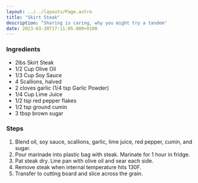 ```yaml
---
layout: ../../layouts/Page.astro
title: "Skirt Steak"
description: "Sharing is caring, why you might try a tandem"
date: 2023-03-30T17:11:05.000+0100
---
```


### Ingredients

*   2lbs Skirt Steak
*   1/2 Cup Olive Oil
*   1/3 Cup Soy Sauce
*   4 Scallions, halved
*   2 cloves garlic (1/4 tsp Garlic Powder)
*   1/4 Cup Lime Juice
*   1/2 tsp red pepper flakes
*   1/2 tsp ground cumin
*   3 tbsp brown sugar

### Steps

1.  Blend oil, soy sauce, scallions, garlic, lime juice, red pepper, cumin, and sugar.
2.  Pour marinade into plastic bag with steak. Marinate for 1 hour in fridge.
3.  Pat steak dry. Line pan with olive oil and sear each side.
4.  Remove steak when internal temperature hits 130F.
5.  Transfer to cutting board and slice across the grain.